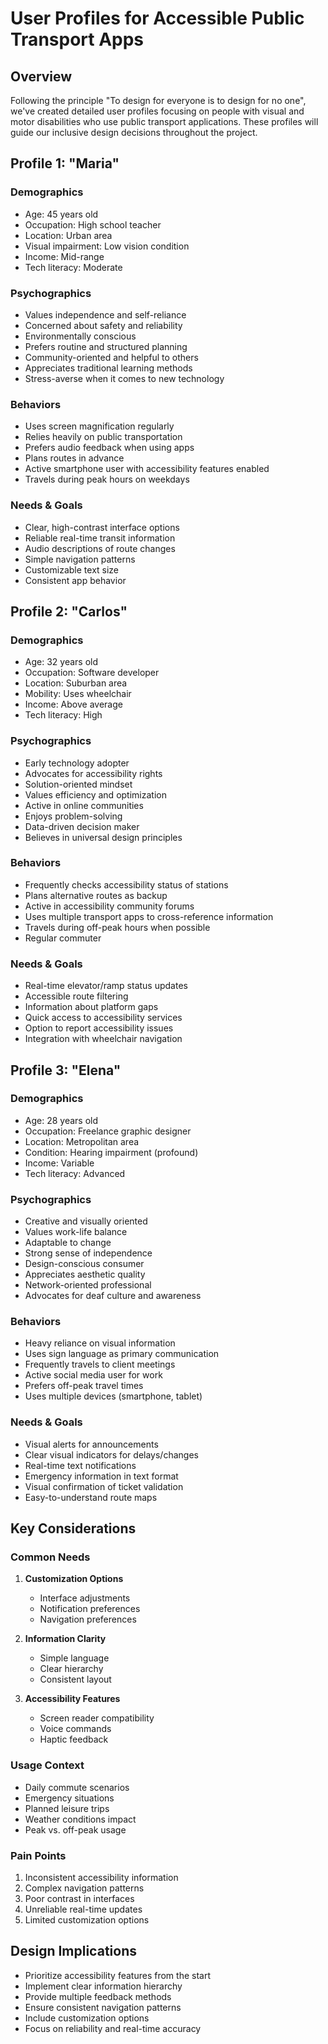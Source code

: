 # User Profiles for Accessible Public Transport Apps

## Overview
Following the principle "To design for everyone is to design for no one", we've created detailed user profiles focusing on people with visual and motor disabilities who use public transport applications. These profiles will guide our inclusive design decisions throughout the project.

## Profile 1: "Maria"

### Demographics
- Age: 45 years old
- Occupation: High school teacher
- Location: Urban area
- Visual impairment: Low vision condition
- Income: Mid-range
- Tech literacy: Moderate

### Psychographics
- Values independence and self-reliance
- Concerned about safety and reliability
- Environmentally conscious
- Prefers routine and structured planning
- Community-oriented and helpful to others
- Appreciates traditional learning methods
- Stress-averse when it comes to new technology

### Behaviors
- Uses screen magnification regularly
- Relies heavily on public transportation
- Prefers audio feedback when using apps
- Plans routes in advance
- Active smartphone user with accessibility features enabled
- Travels during peak hours on weekdays

### Needs & Goals
- Clear, high-contrast interface options
- Reliable real-time transit information
- Audio descriptions of route changes
- Simple navigation patterns
- Customizable text size
- Consistent app behavior

## Profile 2: "Carlos"

### Demographics
- Age: 32 years old
- Occupation: Software developer
- Location: Suburban area
- Mobility: Uses wheelchair
- Income: Above average
- Tech literacy: High

### Psychographics
- Early technology adopter
- Advocates for accessibility rights
- Solution-oriented mindset
- Values efficiency and optimization
- Active in online communities
- Enjoys problem-solving
- Data-driven decision maker
- Believes in universal design principles

### Behaviors
- Frequently checks accessibility status of stations
- Plans alternative routes as backup
- Active in accessibility community forums
- Uses multiple transport apps to cross-reference information
- Travels during off-peak hours when possible
- Regular commuter

### Needs & Goals
- Real-time elevator/ramp status updates
- Accessible route filtering
- Information about platform gaps
- Quick access to accessibility services
- Option to report accessibility issues
- Integration with wheelchair navigation

## Profile 3: "Elena"

### Demographics
- Age: 28 years old
- Occupation: Freelance graphic designer
- Location: Metropolitan area
- Condition: Hearing impairment (profound)
- Income: Variable
- Tech literacy: Advanced

### Psychographics
- Creative and visually oriented
- Values work-life balance
- Adaptable to change
- Strong sense of independence
- Design-conscious consumer
- Appreciates aesthetic quality
- Network-oriented professional
- Advocates for deaf culture and awareness

### Behaviors
- Heavy reliance on visual information
- Uses sign language as primary communication
- Frequently travels to client meetings
- Active social media user for work
- Prefers off-peak travel times
- Uses multiple devices (smartphone, tablet)

### Needs & Goals
- Visual alerts for announcements
- Clear visual indicators for delays/changes
- Real-time text notifications
- Emergency information in text format
- Visual confirmation of ticket validation
- Easy-to-understand route maps

## Key Considerations

### Common Needs
1. **Customization Options**
   - Interface adjustments
   - Notification preferences
   - Navigation preferences

2. **Information Clarity**
   - Simple language
   - Clear hierarchy
   - Consistent layout

3. **Accessibility Features**
   - Screen reader compatibility
   - Voice commands
   - Haptic feedback

### Usage Context
- Daily commute scenarios
- Emergency situations
- Planned leisure trips
- Weather conditions impact
- Peak vs. off-peak usage

### Pain Points
1. Inconsistent accessibility information
2. Complex navigation patterns
3. Poor contrast in interfaces
4. Unreliable real-time updates
5. Limited customization options

## Design Implications
- Prioritize accessibility features from the start
- Implement clear information hierarchy
- Provide multiple feedback methods
- Ensure consistent navigation patterns
- Include customization options
- Focus on reliability and real-time accuracy 